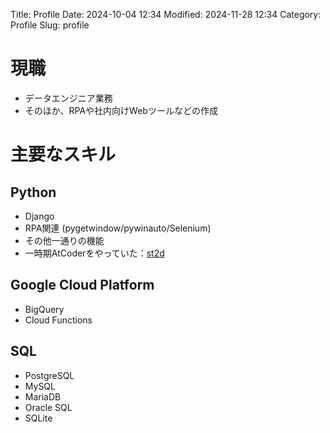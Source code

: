 Title: Profile
Date: 2024-10-04 12:34
Modified: 2024-11-28 12:34
Category: Profile
Slug: profile

# 現職
- データエンジニア業務
- そのほか、RPAや社内向けWebツールなどの作成

# 主要なスキル

## Python
- Django
- RPA関連 (pygetwindow/pywinauto/Selenium)
- その他一通りの機能
- 一時期AtCoderをやっていた：[st2d](https://atcoder.jp/users/st2d)

## Google Cloud Platform
- BigQuery
- Cloud Functions

## SQL
- PostgreSQL
- MySQL
- MariaDB
- Oracle SQL
- SQLite
